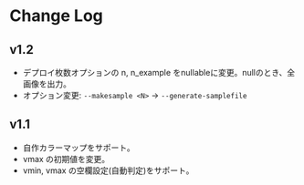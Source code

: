 # Change Log

## v1.2

- デプロイ枚数オプションの n, n_example をnullableに変更。nullのとき、全画像を出力。
- オプション変更: `--makesample <N>` -> `--generate-samplefile`

## v1.1

- 自作カラーマップをサポート。
- vmax の初期値を変更。
- vmin, vmax の空欄設定(自動判定)をサポート。
